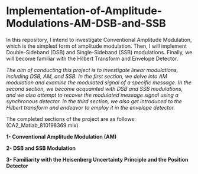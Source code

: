 # Implementation-of-Amplitude-Modulations-AM-DSB-and-SSB
In this repository, I intend to investigate Conventional Amplitude Modulation, which is the simplest form of amplitude modulation. Then, I will implement Double-Sideband (DSB) and Single-Sideband (SSB) modulations. Finally, we will become familiar with the Hilbert Transform and Envelope Detector.

*The aim of conducting this project is to investigate linear modulations, including DSB, AM, and SSB. In the first section, we delve into AM modulation and examine the modulated signal of a specific message. In the second section, we become acquainted with DSB and SSB modulations, and we also attempt to recover the modulated message signal using a synchronous detector. In the third section, we also get introduced to the Hilbert transform and endeavor to employ it in the envelope detector.*

The completed sections of the project are as follows: (CA2_Matlab_810198369.mlx)

**1- Conventional Amplitude Modulation (AM)**

**2- DSB and SSB Modulation**

**3- Familiarity with the Heisenberg Uncertainty Principle and the Position Detector**
